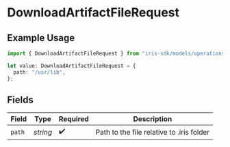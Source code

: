 # DownloadArtifactFileRequest

## Example Usage

```typescript
import { DownloadArtifactFileRequest } from "iris-sdk/models/operations";

let value: DownloadArtifactFileRequest = {
  path: "/usr/lib",
};
```

## Fields

| Field                                     | Type                                      | Required                                  | Description                               |
| ----------------------------------------- | ----------------------------------------- | ----------------------------------------- | ----------------------------------------- |
| `path`                                    | *string*                                  | :heavy_check_mark:                        | Path to the file relative to .iris folder |